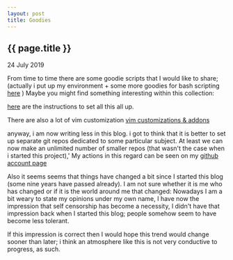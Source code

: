 ```yaml
---
layout: post
title: Goodies
---
```


{{ page.title }}
----------------

<p class="publish_date">
24 July 2019
</p>

From time to time there are some goodie scripts that I would like to share; 
(actually i put up my environment + some more goodies for bash scripting [here](https://github.com/MoserMichael/myenv) )
Maybe you might find something interesting within this collection:

[here](https://github.com/MoserMichael/myenv/blob/master/README.md) are the instructions to set all this all up.

There are also a lot of vim customization [vim customizations & addons](https://github.com/MoserMichael/myenv/blob/master/VIMENV.md)

anyway, i am now writing less in this blog. i got to think that it is better to set up separate git repos dedicated to some particular subject. 
At least we can now make an unlimited number of smaller repos (that wasn't the case when i started this project),'
My actions in this regard can be seen on my [github account page](https://github.com/MoserMichael) 

Also it seems seems that things have changed a bit since I started this blog (some nine years have passed already).
I am not sure whether it is me who has changed or if it is the world around me that changed: Nowadays I am a bit weary to state my opinions under my own name, I have now the impression that self censorship has become a necessity, I didn't have that impression back when I started this blog; people somehow seem to have become less tolerant.

If this impression is correct then I would hope this trend would change sooner than later; i think an atmosphere like this is not very conductive to progress, as such.

